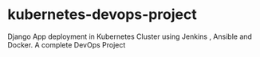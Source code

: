 # kubernetes-devops-project
Django App deployment in Kubernetes Cluster using Jenkins , Ansible and Docker. A complete DevOps Project
